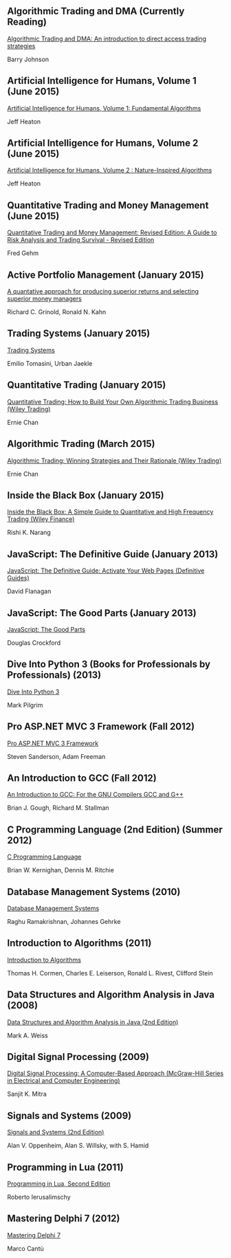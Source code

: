 <!--
{ 
    "Id": "Reading-List",
    "WindowTitle": "Reading List"
}
-->

## Algorithmic Trading and DMA (Currently Reading)
[Algorithmic Trading and DMA: An introduction to direct access trading strategies](http://www.amazon.co.uk/Algorithmic-Trading-DMA-introduction-strategies/dp/0956399207)

Barry Johnson


## Artificial Intelligence for Humans, Volume 1 (June 2015)
[Artificial Intelligence for Humans, Volume 1: Fundamental Algorithms](http://www.amazon.co.uk/Artificial-Intelligence-Humans-Volume-Fundamental/dp/1493682229)

Jeff Heaton


## Artificial Intelligence for Humans, Volume 2 (June 2015)
[Artificial Intelligence for Humans, Volume 2 : Nature-Inspired Algorithms](http://www.amazon.co.uk/Artificial-Intelligence-Humans-Volume-Nature-Inspired/dp/1499720572)

Jeff Heaton


## Quantitative Trading and Money Management (June 2015)
[Quantitative Trading and Money Management: Revised Edition: A Guide to Risk Analysis and Trading Survival - Revised Edition](http://www.amazon.co.uk/Quantitative-Trading-Money-Management-Analysis/dp/1557385858)

Fred Gehm


## Active Portfolio Management (January 2015)
[A quantative approach for producing superior returns and selecting superior money managers](http://www.amazon.co.uk/Active-Portfolio-Management-quantative-producing/dp/0070248826)

Richard C. Grinold, Ronald N. Kahn


## Trading Systems (January 2015)
[Trading Systems](http://www.amazon.co.uk/Trading-Systems-Emilio-Tomasini/dp/1905641796)

Emilio Tomasini, Urban Jaekle


## Quantitative Trading (January 2015)
[Quantitative Trading: How to Build Your Own Algorithmic Trading Business (Wiley Trading)](http://www.amazon.co.uk/Quantitative-Trading-Build-Algorithmic-Business/dp/0470284889)

Ernie Chan


## Algorithmic Trading (March 2015)
[Algorithmic Trading: Winning Strategies and Their Rationale (Wiley Trading)](http://www.amazon.co.uk/Algorithmic-Trading-Winning-Strategies-Rationale/dp/1118460146)

Ernie Chan


## Inside the Black Box (January 2015)
[Inside the Black Box: A Simple Guide to Quantitative and High Frequency Trading (Wiley Finance)](http://www.amazon.co.uk/Inside-Black-Box-Quantitative-Frequency/dp/1118362411)

Rishi K. Narang


## JavaScript: The Definitive Guide (January 2013)
[JavaScript: The Definitive Guide: Activate Your Web Pages (Definitive Guides)](http://www.amazon.com/JavaScript-Definitive-Guide-Activate-Guides/dp/0596805527)

David Flanagan


## JavaScript: The Good Parts (January 2013)
[JavaScript: The Good Parts](http://www.amazon.com/JavaScript-Good-Parts-Douglas-Crockford/dp/0596517742)

Douglas Crockford


## Dive Into Python 3 (Books for Professionals by Professionals) (2013)
[Dive Into Python 3](http://www.amazon.com/Dive-Into-Python-Books-Professionals/dp/1430224150)

Mark Pilgrim


## Pro ASP.NET MVC 3 Framework (Fall 2012)
[Pro ASP.NET MVC 3 Framework](http://www.amazon.com/Pro-ASP-NET-MVC-3-Framework/dp/1430234040)

Steven Sanderson, Adam Freeman


## An Introduction to GCC (Fall 2012)
[An Introduction to GCC: For the GNU Compilers GCC and G++](http://www.amazon.com/Introduction-GCC-GNU-Compilers/dp/0954161793)

Brian J. Gough, Richard M. Stallman


## C Programming Language (2nd Edition) (Summer 2012)
[C Programming Language](http://www.amazon.com/Programming-Language-2nd-Brian-Kernighan/dp/0131103628)

Brian W. Kernighan, Dennis M. Ritchie


## Database Management Systems (2010)
[Database Management Systems](http://www.amazon.com/Database-Management-Systems-Raghu-Ramakrishnan/dp/0072465638)

Raghu Ramakrishnan, Johannes Gehrke


## Introduction to Algorithms (2011)
[Introduction to Algorithms](http://www.amazon.com/Introduction-Algorithms-Thomas-H-Cormen/dp/0262033844)

Thomas H. Cormen, Charles E. Leiserson, Ronald L. Rivest, Clifford Stein


## Data Structures and Algorithm Analysis in Java (2008)
[Data Structures and Algorithm Analysis in Java (2nd Edition)](http://www.amazon.com/Data-Structures-Algorithm-Analysis-Java/dp/0321370139)

Mark A. Weiss


## Digital Signal Processing (2009)
[Digital Signal Processing: A Computer-Based Approach (McGraw-Hill Series in Electrical and Computer Engineering)](http://www.amazon.com/Digital-Signal-Processing-Computer-Based-McGraw-Hill/dp/0072865466)

Sanjit K. Mitra


## Signals and Systems  (2009)
[Signals and Systems (2nd Edition)](http://www.amazon.com/Signals-Systems-2nd-Alan-Oppenheim/dp/0138147574)

Alan V. Oppenheim, Alan S. Willsky, with S. Hamid


## Programming in Lua (2011)
[Programming in Lua, Second Edition](http://www.amazon.com/Programming-Lua-Second-Roberto-Ierusalimschy/dp/8590379825)

Roberto Ierusalimschy


## Mastering Delphi 7  (2012)
[Mastering Delphi 7](http://www.amazon.com/Mastering-Delphi-7-Marco-Cant%C3%B9/dp/078214201X)

Marco Cantù


